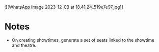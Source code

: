 ![[WhatsApp Image 2023-12-03 at 18.41.24_519e7e97.jpg]]

# Notes
- On creating showtimes, generate a set of seats linked to the showtime and theatre.